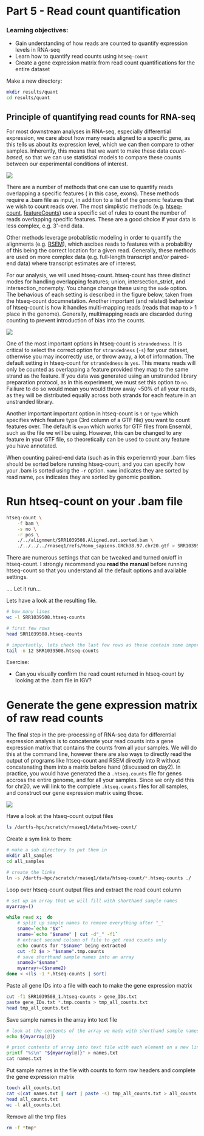 
# Part 5 - Read count quantification 

### Learning objectives: 
- Gain understanding of how reads are counted to quantify expression levels in RNA-seq
- Learn how to quantify read counts using `htseq-count`
- Create a gene expression matrix from read count quantifications for the entire dataset

Make a new directory: 
```bash 
mkdir results/quant
cd results/quant
```

## Principle of quantifying read counts for RNA-seq 
For most downstream analyses in RNA-seq, especially differential expression, we care about how many reads aligned to a specific gene, as this tells us about its expression level, which we can then compare to other samples. Inherently, this means that we want to make these data *count-based*, so that we can use statistical models to compare these counts between our experimental conditions of interest. 

![](../figures/quant_principle.png)

There are a number of methods that one can use to quantify reads overlapping a specific features ( in this case, exons). These methods require a .bam file as input, in addition to a list of the genomic features that we wish to count reads over. The most simplistic methods (e.g. [htseq-count](https://htseq.readthedocs.io/en/release_0.11.1/count.html), [featureCounts](http://subread.sourceforge.net/)) use a specific set of rules to count the number of reads overlapping specific features. These are a good choice if your data is less complex, e.g. 3'-end data. 

Other methods leverage probablistic modeling in order to quantify the alignments (e.g. [RSEM](https://deweylab.github.io/RSEM/)), which ascibes reads to features with a probability of this being the correct location for a given read. Generally, these methods are used on more complex data (e.g. full-length transcript and/or paired-end data) where transcript estimates are of interest. 

For our analysis, we will used htseq-count. htseq-count has three distinct modes for handling overlapping features; union, intersection_strict, and intersection_nonempty. You change change these using the `mode` option. The behavious of each setting is described in the figure below, taken from the htseq-count documnetation. Another important (and related) behaviour of htseq-count is how it handles multi-mapping reads (reads that map to > 1 place in the genome). Generally, multimapping reads are discarded during counting to prevent introduction of bias into the counts. 

![](../figures/htseq-count-mode.png)

One of the most important options in htseq-count is `strandedness`. It is critical to select the correct option for `strandedness` (`-s`) for your dataset, otherwise you may incorrectly use, or throw away, a lot of information. The default setting in htseq-count for `strandedness` is `yes`. This means reads will only be counted as overlapping a feature provided they map to the same strand as the feature. If you data was generated using an unstranded library preparation protocol, as in this experiment, we must set this option to `no`. Failiure to do so would mean you would throw away ~50% of all your reads, as they will be distributed equally across both strands for each feature in an unstranded library.  

Another important important option in htseq-count is `t` or `type` which specifies which feature type (3rd column of a GTF file) you want to count features over. The default is `exon` which works for GTF files from Ensembl, such as the file we will be using. However, this can be changed to any feature in your GTF file, so theoretically can be used to count any feature you have annotated. 

When counting paired-end data (such as in this experiemnt) your .bam files should be sorted before running htseq-count, and you can specify how your .bam is sorted using the `-r` option. `name` indicates they are sorted by read name, `pos` indicates they are sorted by genomic position. 

# Run htseq-count on your .bam file 
```bash
htseq-count \
	-f bam \
	-s no \
	-r pos \
	./../alignment/SRR1039508.Aligned.out.sorted.bam \
	./../../../rnaseq1/refs/Homo_sapiens.GRCh38.97.chr20.gtf > SRR1039508.htseq-counts
```

There are numerous settings that can be tweaked and turned on/off in htseq-count. I strongly recommend you **read the manual** before running htseq-count so that you understand all the default options and available settings. 

.... Let it run...

Lets have a look at the resulting file. 
```bash
# how many lines 
wc -l SRR1039508.htseq-counts

# first few rows 
head SRR1039508.htseq-counts

# importantly, lets check the last few rows as these contain some important info 
tail -n 12 SRR1039508.htseq-counts
```

Exercise: 
- Can you visually confirm the read count returned in htseq-count by looking at the .bam file in IGV? 

# Generate the gene expression matrix of raw read counts

The final step in the pre-processing of RNA-seq data for differential expression analysis is to concatenate your read counts into a gene expression matrix that contains the counts from all your samples. We will do this at the command line, however there are also ways to directly read the output of programs like htseq-count and RSEM directly into R without concatenating them into a matrix before hand (discussed on day2). In practice, you would have generated the a `.htseq.counts` file for genes accross the entire genome, and for all your samples. Since we only did this for chr20, we will link to the complete `.htseq.counts` files for all samples, and construct our gene expression matrix using those. 

![](../figures/ge-matrix.png)

Have a look at the htseq-count output files 
```bash
ls /dartfs-hpc/scratch/rnaseq1/data/htseq-count/
```

Create a sym link to them:
```bash 
# make a sub directory to put them in 
mkdir all_samples
cd all_samples

# create the linke 
ln -s /dartfs-hpc/scratch/rnaseq1/data/htseq-count/*.htseq-counts ./
```

Loop over htseq-count output files and extract the read count column 
```bash
# set up an array that we will fill with shorthand sample names
myarray=()

while read x;  do
	# split up sample names to remove everything after "_"
	sname=`echo "$x"`
	sname=`echo "$sname" | cut -d"_" -f1`
	# extract second column of file to get read counts only 
	echo counts for "$sname" being extracted
	cut -f2 $x > "$sname".tmp.counts
	# save shorthand sample names into an array  
	sname2="$sname"
	myarray+=($sname2)
done < <(ls -1 *.htseq-counts | sort)
```

Paste all gene IDs into a file with each to make the gene expression matrix
```bash 
cut -f1 SRR1039508_1.htseq-counts > gene_IDs.txt
paste gene_IDs.txt *.tmp.counts > tmp_all_counts.txt
head tmp_all_counts.txt 
```

Save sample names in the array into text file 
```bash 
# look at the contents of the array we made with shorthand sample names 
echo ${myarray[@]}

# print contents of array into text file with each element on a new line 
printf "%s\n" "${myarray[@]}" > names.txt
cat names.txt
```

Put sample names in the file with counts to form row headers and complete the gene expression matrix
```bash 
touch all_counts.txt
cat <(cat names.txt | sort | paste -s) tmp_all_counts.txt > all_counts.txt
head all_counts.txt
wc -l all_counts.txt
``` 

Remove all the tmp files 
```bash 
rm -f *tmp*
```
